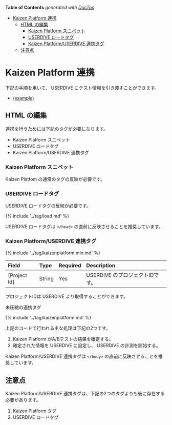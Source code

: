 <!-- START doctoc generated TOC please keep comment here to allow auto update -->
<!-- DON'T EDIT THIS SECTION, INSTEAD RE-RUN doctoc TO UPDATE -->
**Table of Contents**  *generated with [DocToc](https://github.com/thlorenz/doctoc)*

- [Kaizen Platform 連携](#kaizen-platform-%E9%80%A3%E6%90%BA)
  - [HTML の編集](#html-%E3%81%AE%E7%B7%A8%E9%9B%86)
    - [Kaizen Platform スニペット](#kaizen-platform-%E3%82%B9%E3%83%8B%E3%83%9A%E3%83%83%E3%83%88)
    - [USERDIVE ロードタグ](#userdive-%E3%83%AD%E3%83%BC%E3%83%89%E3%82%BF%E3%82%B0)
    - [Kaizen Platform/USERDIVE 連携タグ](#kaizen-platformuserdive-%E9%80%A3%E6%90%BA%E3%82%BF%E3%82%B0)
  - [注意点](#%E6%B3%A8%E6%84%8F%E7%82%B9)

<!-- END doctoc generated TOC please keep comment here to allow auto update -->

# Kaizen Platform 連携

下記の手順を用いて、 USERDIVE にテスト情報を引き渡すことができます。

- [(example)](https://uncovertruth.github.io/examples/integration/kaizenplatform.html)

## HTML の編集

連携を行うためには下記のタグが必要になります。

- Kaizen Platform スニペット
- USERDIVE ロードタグ
- Kaizen Platform/USERDIVE 連携タグ

### Kaizen Platform スニペット

Kaizen Platfom の通常のタグの反映が必要です。

### USERDIVE ロードタグ

USERDIVE ロードタグの反映が必要です。

{% include '../tag/load.md' %}

USERDIVE ロードタグは `</head>` の直前に反映させることを推奨しています。

### Kaizen Platform/USERDIVE 連携タグ

{% include '../tag/kaizenplatform.min.md' %}

| Field        | Type   | Required | Description                     |
|:-------------|:-------|:---------|:--------------------------------|
| [Project Id] | String | Yes      | USERDIVE のプロジェクトIDです。 |

プロジェクトIDは USERDIVE より取得することができます。

未圧縮の連携タグ

{% include '../tag/kaizenplatform.md' %}

上記のコードで行われる主な処理は下記の2つです。

1. Kaizen Platform がA/Bテストの結果を確定する。
1. 確定された情報を USERDIVE に設定し、 USERDIVE の計測を開始する。

Kaizen Platform/USERDIVE 連携タグは `</body>` の直前に反映させることを推奨しています。

## 注意点

Kaizen Platform/USERDIVE 連携タグは、下記の2つのタグよりも後に存在する必要があります。

1. Kaizen Platform タグ
1. USERDIVE ロードタグ

